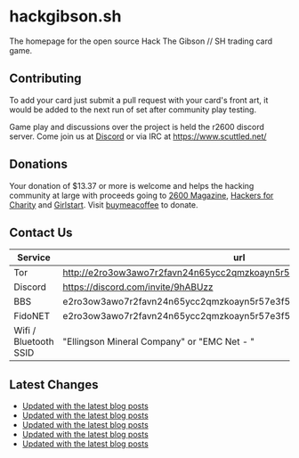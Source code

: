 # hackgibson.sh
The homepage for the open source Hack The Gibson // SH trading card game.


## Contributing

To add your card just submit a pull request with your card's front art, it would be added to the next run of set after community play testing.

Game play and discussions over the project is held the r2600 discord server. Come join us at [Discord](https://discord.com/invite/9hABUzz) or via IRC at https://www.scuttled.net/


## Donations

Your donation of $13.37 or more is welcome and helps the hacking community at large with proceeds going to [2600 Magazine](https://2600.com/), [Hackers for Charity](https://hackersforcharity.org) and [Girlstart](https://girlstart.org).  Visit [buymeacoffee](https://www.buymeacoffee.com/hackgibson.sh) to donate.


## Contact Us

Service | url
-|-
Tor | http://e2ro3ow3awo7r2favn24n65ycc2qmzkoayn5r57e3f56nvjwdcgg32ad.onion
Discord | https://discord.com/invite/9hABUzz
BBS | e2ro3ow3awo7r2favn24n65ycc2qmzkoayn5r57e3f56nvjwdcgg32ad.onion:23
FidoNET | e2ro3ow3awo7r2favn24n65ycc2qmzkoayn5r57e3f56nvjwdcgg32ad.onion:24554
Wifi / Bluetooth SSID | "Ellingson Mineral Company" or "EMC Net - <fidonet address>"

## Latest Changes
<!-- BLOG-POST-LIST:START -->
- [Updated with the latest blog posts](https://github.com/DFW2600/hackgibson.sh/commit/7783781a3ebcadd4a8b810fe01ed3c719a18874e)
- [Updated with the latest blog posts](https://github.com/DFW2600/hackgibson.sh/commit/954bc589b8b76253fc24c039e6a53d49a2dc4601)
- [Updated with the latest blog posts](https://github.com/DFW2600/hackgibson.sh/commit/106cde5223a6f1ee93e2e55a297e04d4bb2605ee)
- [Updated with the latest blog posts](https://github.com/DFW2600/hackgibson.sh/commit/bf380e66ef897220cdae8043f63b7e0bdff16c3d)
- [Updated with the latest blog posts](https://github.com/DFW2600/hackgibson.sh/commit/2ccae172fee8ba0337dcad4cc725f78ecf5659d0)
<!-- BLOG-POST-LIST:END -->

